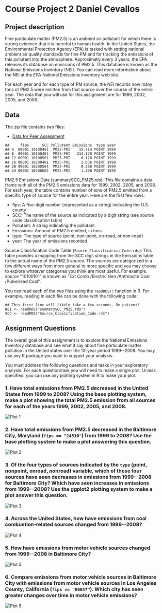 # Course Project 2 Daniel Cevallos

## Project description

Fine particulate matter (PM2.5) is an ambient air pollutant for which there is strong evidence that it is harmful to human health. In the United States, the Environmental Protection Agency (EPA) is tasked with setting national ambient air quality standards for fine PM and for tracking the emissions of this pollutant into the atmosphere. Approximatly every 3 years, the EPA releases its database on emissions of PM2.5. This database is known as the National Emissions Inventory (NEI). You can read more information about the NEI at the EPA National Emissions Inventory web site.

For each year and for each type of PM source, the NEI records how many tons of PM2.5 were emitted from that source over the course of the entire year. The data that you will use for this assignment are for 1999, 2002, 2005, and 2008.

## Data

The zip file contains two files:

-   [Data for Peer Assessment](https://d396qusza40orc.cloudfront.net/exdata%2Fdata%2FNEI_data.zip)

<!-- -->

    ##     fips      SCC Pollutant Emissions  type year
    ## 4  09001 10100401  PM25-PRI    15.714 POINT 1999
    ## 8  09001 10100404  PM25-PRI   234.178 POINT 1999
    ## 12 09001 10100501  PM25-PRI     0.128 POINT 1999
    ## 16 09001 10200401  PM25-PRI     2.036 POINT 1999
    ## 20 09001 10200504  PM25-PRI     0.388 POINT 1999
    ## 24 09001 10200602  PM25-PRI     1.490 POINT 1999

PM2.5 Emissions Data (summarySCC_PM25.rds): This file contains a data frame with all of the PM2.5 emissions data for 1999, 2002, 2005, and 2008. For each year, the table contains number of tons of PM2.5 emitted from a specific type of source for the entire year. Here are the first few rows.

-   fips: A five-digit number (represented as a string) indicating the U.S. county
-   SCC: The name of the source as indicated by a digit string (see source code classification table)
-   Pollutant: A string indicating the pollutant
-   Emissions: Amount of PM2.5 emitted, in tons
-   type: The type of source (point, non-point, on-road, or non-road)
-   year: The year of emissions recorded

Source Classification Code Table (`Source_Classification_Code.rds`): This table provides a mapping from the SCC digit strings in the Emissions table to the actual name of the PM2.5 source. The sources are categorized in a few different ways from more general to more specific and you may choose to explore whatever categories you think are most useful. For example, source "10100101" is known as "Ext Comb /Electric Gen /Anthracite Coal /Pulverized Coal".

You can read each of the two files using the `readRDS()` function in R. For example, reading in each file can be done with the following code:

    ## This first line will likely take a few seconds. Be patient!
    NEI <- readRDS("summarySCC_PM25.rds")
    SCC <- readRDS("Source_Classification_Code.rds")

## Assignment Questions

The overall goal of this assignment is to explore the National Emissions Inventory database and see what it say about fine particulate matter pollution in the United states over the 10-year period 1999--2008. You may use any R package you want to support your analysis.

You must address the following questions and tasks in your exploratory analysis. For each question/task you will need to make a single plot. Unless specified, you can use any plotting system in R to make your plot.

### 1. Have total emissions from PM2.5 decreased in the United States from 1999 to 2008? Using the base plotting system, make a plot showing the total PM2.5 emission from all sources for each of the years 1999, 2002, 2005, and 2008.

![Plot 1](plot1.png)

### 2. Have total emissions from PM2.5 decreased in the Baltimore City, Maryland (`fips == "24510"`) from 1999 to 2008? Use the base plotting system to make a plot answering this question.

![Plot 2](plot2.png)

### 3. Of the four types of sources indicated by the `type` (point, nonpoint, onroad, nonroad) variable, which of these four sources have seen decreases in emissions from 1999--2008 for Baltimore City? Which have seen increases in emissions from 1999--2008? Use the ggplot2 plotting system to make a plot answer this question.

![Plot 3](plot3.png)

### 4. Across the United States, how have emissions from coal combustion-related sources changed from 1999--2008?

![Plot 4](plot4.png)

### 5. How have emissions from motor vehicle sources changed from 1999--2008 in Baltimore City?

![Plot 5](plot5.png)

### 6. Compare emissions from motor vehicle sources in Baltimore City with emissions from motor vehicle sources in Los Angeles County, California (`fips == "06037"`). Which city has seen greater changes over time in motor vehicle emissions?

![Plot 6](plot6.png)
